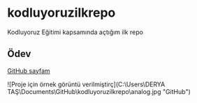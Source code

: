 # kodluyoruzilkrepo
Kodluyoruz Eğitimi kapsamında açtığım ilk repo
## Ödev
[GitHub sayfam](https://github.com/deryatas "GitHub Sayfam")

![Proje için örnek görüntü verilmiştirç](C:\Users\DERYA TAŞ\Documents\GitHub\kodluyoruzilkrepo\analog.jpg "GitHub")



